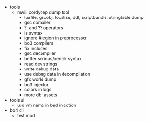 - tools
  - mwiii cordycep dump tool 
  	- luafile, gscobj, localize, ddl, scriptbundle, stringtable dump
	- gsc compiler
  	- ?. and ?? operators
  	- is syntax
  	- ignore #region in preprocessor
  	- bo3 compilers
  	- fix includes
	- gsc decompiler
  	- better serious/xensik syntax
  	- read dev strings
  	- write debug data
  	- use debug data in decompilation
	- gfx world dump
	- bo3 injector
	- colors in logs
	- more dbf assets
- tools ui
  - use vm name in bad injection
- bo4 dll
  - test mod